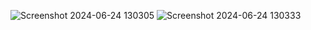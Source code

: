 ![Screenshot 2024-06-24 130305](https://github.com/rahul99554/pandas-project/assets/152766100/23b7b6c7-bf89-4c16-acc9-9452cfebf6b9)
![Screenshot 2024-06-24 130333](https://github.com/rahul99554/pandas-project/assets/152766100/8053b7cd-de24-4ed5-b539-9fb9d64e9e72)
